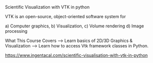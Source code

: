 Scientific Visualization with VTK in python


VTK is an open-source, object-oriented software system for 

a) Computer graphics, 
b) Visualization,
c) Volume rendering
d) Image processing

What This Course Covers
--> Learn basics of 2D/3D Graphics & Visualization
--> Learn how to access Vtk framework classes in Python.

https://www.ingentacal.com/scientific-visualisation-with-vtk-in-python
